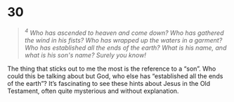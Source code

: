 # 30

> *$^4$ Who has ascended to heaven and come down?
  Who has gathered the wind in his fists?
  Who has wrapped up the waters in a garment?
  Who has established all the ends of the earth?
  What is his name, and what is his son's name?
  Surely you know!*  

The thing that sticks out to me the most is the reference to a “son”. Who could this be talking about but God, who else has “established all the ends of the earth”? It’s fascinating to see these hints about Jesus in the Old Testament, often quite mysterious and without explanation.